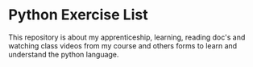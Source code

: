 ﻿
# Python Exercise List

This repository is about my apprenticeship, learning, reading doc's and watching class videos from my course and others forms to learn and understand the python language.


